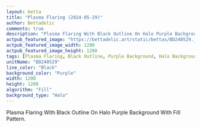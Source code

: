 ```yaml
---
layout: betta
title: "Plasma Flaring (2024-05-29)"
author: Bettadelic
comments: true
description: "Plasma Flaring With Black Outline On Halo Purple Background With Fill Pattern."
actpub_featured_image: "https://bettadelic.art/static/bettas/BD240529.jpg"
actpub_featured_image_width: 1200
actpub_featured_image_height: 1200
tags: [Plasma Flaring, Black Outline, Purple Background, Halo Background Pattern, Fill Pattern, May 2024]
unitName: "BD240529"
line_color: "Black"
background_color: "Purple"
width: 1200
height: 1200
algorithm: "Fill"
background_type: "Halo"
---
```


Plasma Flaring With Black Outline On Halo Purple Background With Fill Pattern.
